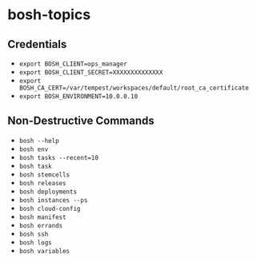 # bosh-topics

## Credentials

- `export BOSH_CLIENT=ops_manager`
- `export BOSH_CLIENT_SECRET=XXXXXXXXXXXXXX`
- `export BOSH_CA_CERT=/var/tempest/workspaces/default/root_ca_certificate`
- `export BOSH_ENVIRONMENT=10.0.0.10`

## Non-Destructive Commands

- `bosh --help`
- `bosh env`
- `bosh tasks --recent=10`
- `bosh task`
- `bosh stemcells`
- `bosh releases`
- `bosh deployments`
- `bosh instances --ps`
- `bosh cloud-config`
- `bosh manifest`
- `bosh errands`
- `bosh ssh`
- `bosh logs`
- `bosh variables`
